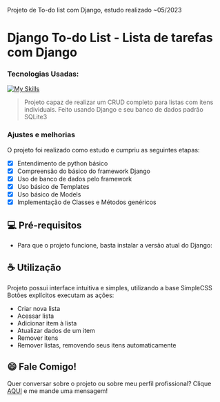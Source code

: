 Projeto de To-do list com Django, estudo realizado ~05/2023

<link rel="stylesheet" href="https://cdn.jsdelivr.net/gh/devicons/devicon@v2.15.1/devicon.min.css">
          
# Django To-do List - Lista de tarefas com Django

### Tecnologias Usadas:

[![My Skills](https://skillicons.dev/icons?i=py,django,github&theme=light)](https://skillicons.dev)

> Projeto capaz de realizar um CRUD completo para listas com itens individuais. Feito usando Django e seu banco de dados padrão SQLite3

### Ajustes e melhorias

O projeto foi realizado como estudo e cumpriu as seguintes etapas:

- [x] Entendimento de python básico
- [x] Compreensão do básico do framework Django
- [x] Uso de banco de dados pelo framework
- [x] Uso básico de Templates
- [x] Uso básico de Models
- [x] Implementação de Classes e Métodos genéricos

## 💻 Pré-requisitos

* Para que o projeto funcione, basta instalar a versão atual do Django:


## ☕ Utilização

Projeto possui interface intuitiva e simples, utilizando a base SimpleCSS
Botões explícitos executam as ações:

* Criar nova lista
* Acessar lista
* Adicionar item à lista
* Atualizar dados de um item
* Remover itens
* Remover listas, removendo seus itens automaticamente

## 😄 Fale Comigo!<br>

Quer conversar sobre o projeto ou sobre meu perfil profissional? Clique [AQUI](https://www.linkedin.com/in/leojanela/) e me mande uma mensagem!
